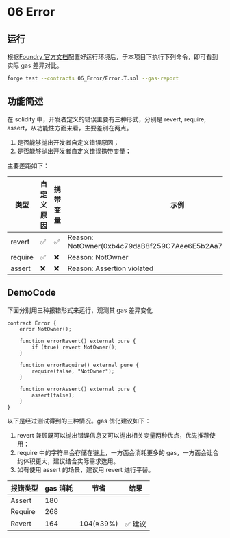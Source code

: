 # 06 Error

## 运行

根据[Foundry 官方文档](https://getfoundry.sh/)配置好运行环境后，于本项目下执行下列命令，即可看到实际 gas 差异对比。

```bash
forge test --contracts 06_Error/Error.T.sol --gas-report
```

## 功能简述

在 solidity 中，开发者定义的错误主要有三种形式，分别是 revert, require, assert，从功能性方面来看，主要差别在两点。

1. 是否能够抛出开发者自定义错误原因；
2. 是否能够抛出开发者自定义错误携带变量；

主要差距如下：

| 类型    | 自定义原因 | 携带变量 | 示例                                                         |
| ------- | ---------- | -------- | ------------------------------------------------------------ |
| revert  | ✅         | ✅       | Reason: NotOwner(0xb4c79daB8f259C7Aee6E5b2Aa729821864227e84) |
| require | ✅         | ❌       | Reason: NotOwner                                             |
| assert  | ❌         | ❌       | Reason: Assertion violated                                   |

## DemoCode

下面分别用三种报错形式来运行，观测其 gas 差异变化

```solidity
contract Error {
    error NotOwner();

    function errorRevert() external pure {
        if (true) revert NotOwner();
    }

    function errorRequire() external pure {
        require(false, "NotOwner");
    }

    function errorAssert() external pure {
        assert(false);
    }
}
```

以下是经过测试得到的三种情况。gas 优化建议如下：

1. revert 兼顾既可以抛出错误信息又可以抛出相关变量两种优点，优先推荐使用；
2. require 中的字符串会存储在链上，一方面会消耗更多的 gas，一方面会让合约体积更大，建议结合实际需求选用。
3. 如有使用 assert 的场景，建议用 revert 进行平替。

| 报错类型 | gas 消耗 | 节省      | 结果    |
| -------- | -------- | --------- | ------- |
| Assert   | 180      |           |         |
| Require  | 268      |           |         |
| Revert   | 164      | 104(≈39%) | ✅ 建议 |
